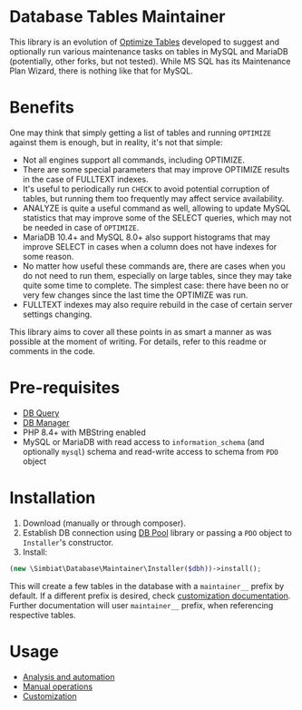 # Database Tables Maintainer

This library is an evolution of [Optimize Tables](https://github.com/Simbiat/optimize-tables) developed to suggest and optionally run various maintenance tasks on tables in MySQL and MariaDB (potentially, other forks, but not tested). While MS SQL has its Maintenance Plan Wizard, there is nothing like that for MySQL.

# Benefits

One may think that simply getting a list of tables and running `OPTIMIZE` against them is enough, but in reality, it's not that simple:

- Not all engines support all commands, including OPTIMIZE.
- There are some special parameters that may improve OPTIMIZE results in the case of FULLTEXT indexes.
- It's useful to periodically run `CHECK` to avoid potential corruption of tables, but running them too frequently may affect service availability.
- ANALYZE is quite a useful command as well, allowing to update MySQL statistics that may improve some of the SELECT queries, which may not be needed in case of `OPTIMIZE`.
- MariaDB 10.4+ and MySQL 8.0+ also support histograms that may improve SELECT in cases when a column does not have indexes for some reason.
- No matter how useful these commands are, there are cases when you do not need to run them, especially on large tables, since they may take quite some time to complete. The simplest case: there have been no or very few changes since the last time the OPTIMIZE was run.
- FULLTEXT indexes may also require rebuild in the case of certain server settings changing.

This library aims to cover all these points in as smart a manner as was possible at the moment of writing. For details, refer to this readme or comments in the code.

# Pre-requisites

- [DB Query](https://github.com/Simbiat/db-query)
- [DB Manager](https://github.com/Simbiat/db-manager)
- PHP 8.4+ with MBString enabled
- MySQL or MariaDB with read access to `information_schema` (and optionally `mysql`) schema and read-write access to schema from `PDO` object

# Installation

1. Download (manually or through composer).
2. Establish DB connection using [DB Pool](https://github.com/Simbiat/db-pool) library or passing a `PDO` object to `Installer`'s constructor.
3. Install:

```php
(new \Simbiat\Database\Maintainer\Installer($dbh))->install();
```

This will create a few tables in the database with a `maintainer__` prefix by default. If a different prefix is desired, check [customization documentation](doc/Settings.md). Further documentation will user `maintainer__` prefix, when referencing respective tables.

# Usage

* [Analysis and automation](doc/Analyzer.md)
* [Manual operations](doc/Commander.md)
* [Customization](doc/Settings.md)